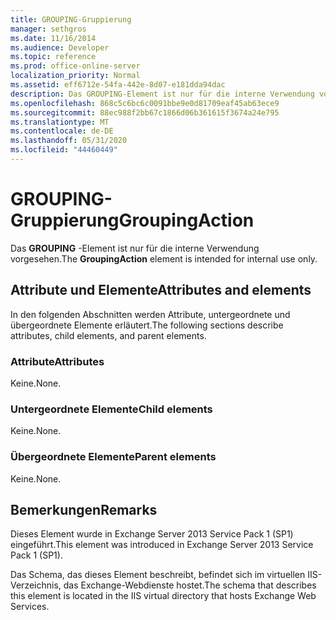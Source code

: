 ```yaml
---
title: GROUPING-Gruppierung
manager: sethgros
ms.date: 11/16/2014
ms.audience: Developer
ms.topic: reference
ms.prod: office-online-server
localization_priority: Normal
ms.assetid: eff6712e-54fa-442e-8d07-e181dda94dac
description: Das GROUPING-Element ist nur für die interne Verwendung vorgesehen.
ms.openlocfilehash: 868c5c6bc6c0091bbe9e0d81709eaf45ab63ece9
ms.sourcegitcommit: 88ec988f2bb67c1866d06b361615f3674a24e795
ms.translationtype: MT
ms.contentlocale: de-DE
ms.lasthandoff: 05/31/2020
ms.locfileid: "44460449"
---
```

# <a name="groupingaction"></a><span data-ttu-id="4f033-103">GROUPING-Gruppierung</span><span class="sxs-lookup"><span data-stu-id="4f033-103">GroupingAction</span></span>

<span data-ttu-id="4f033-104">Das **GROUPING** -Element ist nur für die interne Verwendung vorgesehen.</span><span class="sxs-lookup"><span data-stu-id="4f033-104">The **GroupingAction** element is intended for internal use only.</span></span> 

## <a name="attributes-and-elements"></a><span data-ttu-id="4f033-105">Attribute und Elemente</span><span class="sxs-lookup"><span data-stu-id="4f033-105">Attributes and elements</span></span>

<span data-ttu-id="4f033-106">In den folgenden Abschnitten werden Attribute, untergeordnete und übergeordnete Elemente erläutert.</span><span class="sxs-lookup"><span data-stu-id="4f033-106">The following sections describe attributes, child elements, and parent elements.</span></span>
  
### <a name="attributes"></a><span data-ttu-id="4f033-107">Attribute</span><span class="sxs-lookup"><span data-stu-id="4f033-107">Attributes</span></span>

<span data-ttu-id="4f033-108">Keine.</span><span class="sxs-lookup"><span data-stu-id="4f033-108">None.</span></span>
  
### <a name="child-elements"></a><span data-ttu-id="4f033-109">Untergeordnete Elemente</span><span class="sxs-lookup"><span data-stu-id="4f033-109">Child elements</span></span>

<span data-ttu-id="4f033-110">Keine.</span><span class="sxs-lookup"><span data-stu-id="4f033-110">None.</span></span>
  
### <a name="parent-elements"></a><span data-ttu-id="4f033-111">Übergeordnete Elemente</span><span class="sxs-lookup"><span data-stu-id="4f033-111">Parent elements</span></span>

<span data-ttu-id="4f033-112">Keine.</span><span class="sxs-lookup"><span data-stu-id="4f033-112">None.</span></span>
  
## <a name="remarks"></a><span data-ttu-id="4f033-113">Bemerkungen</span><span class="sxs-lookup"><span data-stu-id="4f033-113">Remarks</span></span>

<span data-ttu-id="4f033-114">Dieses Element wurde in Exchange Server 2013 Service Pack 1 (SP1) eingeführt.</span><span class="sxs-lookup"><span data-stu-id="4f033-114">This element was introduced in Exchange Server 2013 Service Pack 1 (SP1).</span></span>
  
<span data-ttu-id="4f033-115">Das Schema, das dieses Element beschreibt, befindet sich im virtuellen IIS-Verzeichnis, das Exchange-Webdienste hostet.</span><span class="sxs-lookup"><span data-stu-id="4f033-115">The schema that describes this element is located in the IIS virtual directory that hosts Exchange Web Services.</span></span>
  

